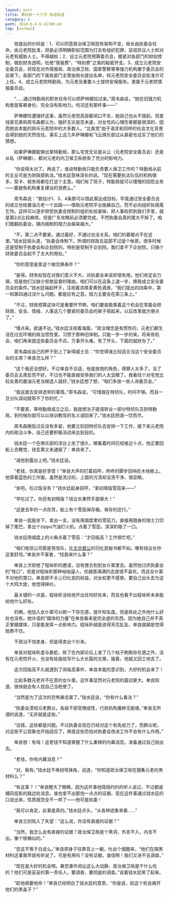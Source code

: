 ```yaml
---
layout: post
title: 第四百一十八节 有进有退
category: 6
path: 2014-6-4-6-41700.md
tag: [normal]
---
```


　　他提出的价码是：1、可以同意政治保卫局现有架构不变，局长由执委会任命，由元老院批准，但是必须明确职权范围为打击有组织犯罪，监视异议人士和对元老有威胁人士。不得越权；2、设立元老院预算委员会，握紧对各部门的财权控制，做到财务透明，杜绝“情报费”、“特别费”之类的秘密开支。3、成立元老院安全委员会，将现在对外情报局、政治保卫局、国家警察等等强力机构置于委员会的监督下。各部门的下属各部门主管由局长提出名单，经元老院安全委员会批准方可上任。4、成立元老院特勤局，为元老及重要人士提供安保服务。隶属于元老院情报委员会。

　　“……通过特勤局的职务任命可以把萨林娜拉过来。”周韦森说，“她在旧强力机构里是客卿身份，完全没有影响力。何况还有那件事——”

　　萨琳娜险遭强奸这事，虽然元老院高层都闭口不言，她自己也从不提起，但是钱家兄弟和周韦森都认为，强奸无论是否未遂，对女性的心理伤害都是很深的，因而她会本能的排斥元老院中的大多数人。“北美党”由于语言和同样的社会文化背景会得到她的天然信任。事实上这几年萨琳娜和飞云俱乐部过从甚密也证实了他们的猜想。

　　如果萨琳娜能够出掌特勤局，那么宅党无论是从公（元老院安全委员会）还是从私（萨琳娜），都对元老的内卫保卫系统有了充分的影响力。

　　“你说得太对了。再说了，谁说特勤局只能负责要人保卫工作的？特勤局从前的主业可是为财政部执法。”钱水廷意味深长的说。“现在需要执法队伍的机构很多，契卡、税务局都在打这个主意。咱们有了班子，特勤局就可以慢慢的招揽业务——要避免机构重复建设的浪费么。”

　　周韦森说：“我估计1、3、4条款可以借此案达成目标。毕竟通过安全委员会的成立也给酱油元老一个出路——借助元老院平台施展自己。而不必向组织处摇尾乞怜。这样可以逐步把受执委会控制的组织处给废掉，把人事权抓到我们手里，就是第2点比较麻烦，但是广东攻略前必须要完成，不然执委会真的尾大不掉了。咱们推翻执委会，搞内阁制的阻力会越来越大。”

　　“不，第二点不要紧。通过最好，不通过也没关系。咱们的着眼点不在这里。”钱水廷摇头道，“执委会体制下。所谓的财政总监部不过是个帐房。很多时候还是受制于执委会和企划院的，特别是受制于企划院。我们拿不下企划院，只搞个财政委员会起不了太大的用处。”

　　“你的意思是拿这个做交换条件？”

　　“是得。财务权现在对我们意义不大，对执委会来说却很有用。他们肯定会力保，但是他们又缺少拒绝监督的理由。咱们可以在这条上退一步，换取成立安全委员会的条件。”钱水廷端起杯子，注视着浓厚麦黄色酒液，“我们提出的四条中，第一和第四通过没什么问题。都是应有之意。阻力主要会在第三条上。”

　　“不过，财政预算这块可是重要环节啊，咱们要是能乘着这个机会在常委会把财政、安全、情报、人事这几个要紧的委员会的架子搭起来，以后改革就方便点了。”

　　“慢点来。欲速不达。”钱水廷注视着海面，“政治理念是有惯性的，元老们都生活在过去环境的政治惯性里。习惯于那种旧体制。只能一步一步的来。将来有机会，咱们再来提这些委员会不迟。万事开头难。有了开头，下面的就好办了。”

　　周韦森给自己的杯子到上了新得威士忌：“你觉得谁比较适合当这个安全委员会的主席？单良怎么样？”

　　“这个我还没想好。不过单良不合适，他是放炮的角色，得罪人太多了。当了委员会主席反而不好。不过也不能直接安排我们的人太显眼了。我看找个对宅党比较友善的酱油元老当候选人就好。”钱水廷想了想，“咱们多放一些人进委员会。”

　　“我这就去安排选举的事情。”周韦森说，“可惜我在特侦队，时间不够。而且一旦分队调动就帮不了你的忙。”

　　“不要紧，等特勤局成立之后，我就想法子提请转业一部分特侦队员到特勤局，到时候你就可以以培训教官的名义调回来了。”钱水廷把酒一饮而尽。

　　周韦森晚饭过后没有多留，他要立刻回特侦队去安排一下工作，接下来元老院内的政治斗争，自己还要积极活动来达到目的。

　　钱水廷一个在俱乐部的凉台上坐了很久，眼看着时间已经接近十点，他正要回船上去睡觉，钱玄黄又来通报了：单良来了。

　　“请他到露台上吧。”钱水廷说。

　　“老钱，你真是好享受！”单良大声的打着招呼，咚咚的脚步回响在木地板上。他穿着蓝色的工作服，虽然是洗过的，上面的污渍却没洗干净，很显眼。

　　“坐吧。吃过饭没有？”钱水廷起身招呼，“拿初晴版雪茄来——”

　　“早吃过了。你还有初晴版？钱议长果然手面够大！”

　　“这是去年的一点存货，船上有个雪茄保存箱，保存的还行。”

　　单良一屁股坐下，拿出一支，没有用烟盘里的雪茄刀，直接用随身的瑞士刀切掉了尾巴，拿出个zippo汽油打火机，点着了雪茄，深深的吸了一口。

　　钱水廷用烟盘上的火柴点着了雪茄：“才回临高？工作很忙吧。”

　　“咱们电信公司那是劳改队，比[文总][y002][督公][y005]的归化民秘书都不如。哪有钱议长你这里舒坦。”单良并不客套，“找我来什么事？”

　　单良上次拒绝了程咏昕的邀请，没有搅合到到女仆案里去。虽然他讨厌执委会的“牲口”，但是对程咏昕那种咄咄逼人，优越感满满的态度很不喜欢。而且女仆案不对他的胃口，单良即不关心归化民的权益，对女权更不感冒。要自己出头去为这个大鸣大放，他觉得掉价。

　　最关键的一点是，程咏昕没给他开出任何好处来，而且也看不出程咏昕未来能给他什么好处。

　　的确，他加入女仆案可以刷一下存在感，提升知名度。但是除此之外他什么好处也没有。她许诺的“媒体的力量”在单良看来是完全虚的东西。因为她自己并不真正掌握媒体，只是能发挥一点影响力。程咏昕越是说得天花乱坠，单良就越是觉得她靠不住。

　　干政治不怕卖身，但是得卖出个价来。

　　单良对程咏昕虚与委蛇，除了在内部论坛上发了几个帖子刷刷存在感之外，没有在元老院开火，也没有给报纸写什么大长篇的文章。接着，他就又回工地去了。

　　这次回临高不久就遇到了闹临高事件，单良本能的意识到，大好的机会来了！

　　比起多数元老并不在意的女仆案，这件事显然对元老院的震动更大。单良知道，很快就会有人找自己当枪使了。

　　“当然是为了这次的恐怖袭击案了。”钱水廷说，“你有什么看法？”

　　“执委会漠视元老群众，各级干部官僚成性，行政机构庸肿无能喽。”单良无所谓的说道，“无非就是这些。”

　　“没错，这些都是问题。不过执委会现在已经对这个有免疫力了，而群众呢，对这些不公现象也开始适应了。再提这些恐怕对执委会改进工作不会有什么作用。”

　　单良想：有戏！这老钱不知道掌握了什么重磅的内幕消息。准备通过自己抛出去。

　　“老钱，你有内幕消息？”

　　“对，我有。”钱水廷不再拐弯抹角，说道，“你知道政治保卫局在搜集元老的黑材料么？”

　　“有这事？！”单良瞪大了眼睛，因为这件事他隐隐约约的听人说过，不过都是捕风捉影的路边社消息，谁也拿不出那怕一点点的证据。现在这件事通过钱水廷的口说出来，性质就完全不一样了——他可是执委！

　　“我可以肯定，此事是真的。”钱水廷点头，“从各种迹象来看……”

　　单良立刻陷入了失望：“这么说，你没有直接的证据？”

　　“当然，我怎么会有直接的证据？政治保卫局是个黑洞，外言不入，内言不出。像个铁桶似的。”

　　“您这不等于白说么。”单良把身子往靠背上一躺，吐出个烟圈来，“他们在搞黑材料这事我早就有听说了。可是有用吗？没有证据，谁信啊！我们又进不去调查。”

　　“现在是大好的机会啊。暴恐事件闹出这么大动静，政治保卫局是干什么吃的？他们可是妥妥的第一责任人，要调查，要彻底的调查。”说着钱水廷笑了起来。

　　“趁他病要他命！”单良已经明白了钱水廷的意思，“你是说，趁这个机会揭开他们的黑盖子？”

[y002]: /characters/y002 "文德嗣"
[y005]: /characters/y005 "马千瞩"
